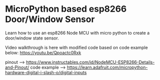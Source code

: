 # MicroPython based esp8266 Door/Window Sensor

Learn how to use an esp8266 Node MCU with micro python to create a door/window state sensor.


Video walkthrough is here with modified code based on code example below: https://youtu.be/Qpoactc0Rxk 

pinout --> https://www.instructables.com/id/NodeMCU-ESP8266-Details-and-Pinout/
code example --> https://learn.adafruit.com/micropython-hardware-digital-i-slash-o/digital-inputs
